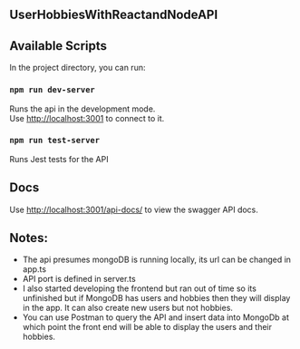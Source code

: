 ## UserHobbiesWithReactandNodeAPI
## Available Scripts

In the project directory, you can run:

### `npm run dev-server`

Runs the api in the development mode.<br />
Use [http://localhost:3001](http://localhost:3001) to connect to it.

### `npm run test-server`

Runs Jest tests for the API

## Docs

Use [http://localhost:3001/api-docs/](http://localhost:3001/api-docs/) to view the swagger API docs.

## Notes:

* The api presumes mongoDB is running locally, its url can be changed in app.ts
* API port is defined in server.ts
* I also started developing the frontend but ran out of time so its unfinished but if MongoDB has users and
hobbies then they will display in the app. It can also create new users but not hobbies.
* You can use Postman to query the API and insert data into MongoDb at which point the front end will be able 
to display the users and their hobbies.

